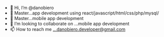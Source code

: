 - 👋 Hi, I’m @danobiero
- 👀 Master...app development using react/javascript/html/css/php/mysql/
- 🌱 Master...mobile app development
- 💞️ I’m looking to collaborate on ...mobile app development
- 📫 How to reach me ...danobiero.developer@gmail.com

<!---
danobiero/danobiero is a ✨ special ✨ repository because its `README.md` (this file) appears on your GitHub profile.
You can click the Preview link to take a look at your changes.
--->

